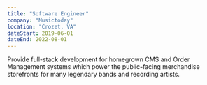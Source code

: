 ```yaml
---
title: "Software Engineer"
company: "Musictoday"
location: "Crozet, VA"
dateStart: 2019-06-01
dateEnd: 2022-08-01
---
```


Provide full-stack development for homegrown CMS and Order Management systems which power the public-facing merchandise storefronts for many legendary bands and recording artists.